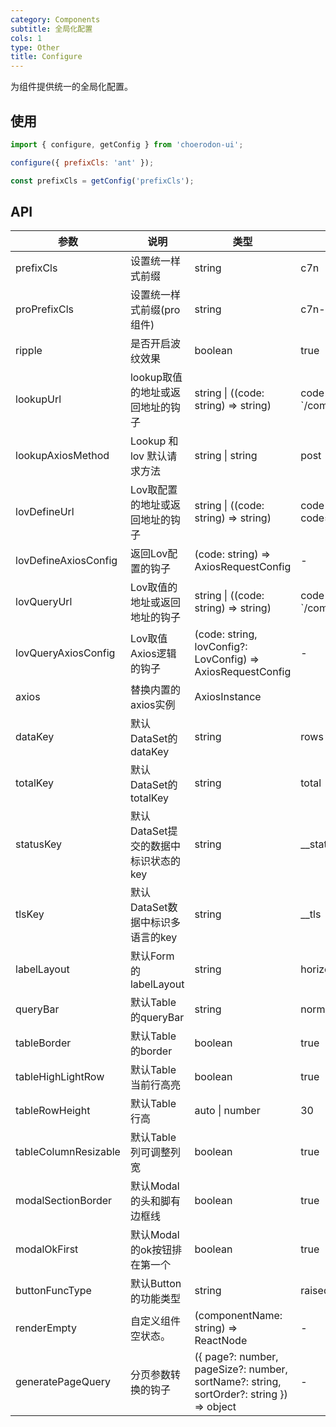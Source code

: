 ```yaml
---
category: Components
subtitle: 全局化配置
cols: 1
type: Other
title: Configure
---
```


为组件提供统一的全局化配置。

## 使用

```jsx
import { configure, getConfig } from 'choerodon-ui';

configure({ prefixCls: 'ant' });

const prefixCls = getConfig('prefixCls');
```

## API

| 参数 | 说明 | 类型 | 默认值 |
| --- | --- | --- | --- |
| prefixCls | 设置统一样式前缀 | string | c7n |
| proPrefixCls | 设置统一样式前缀(pro组件) | string | c7n-pro |
| ripple | 是否开启波纹效果 | boolean | true |
| lookupUrl | lookup取值的地址或返回地址的钩子 | string \| ((code: string) => string) | code => \`/common/code/${code}/\` |
| lookupAxiosMethod | Lookup 和 lov 默认请求方法 | string \| string | post |
| lovDefineUrl | Lov取配置的地址或返回地址的钩子 | string \| ((code: string) => string) | code => \`/sys/lov/lov_define?code=${code}\` |
| lovDefineAxiosConfig | 返回Lov配置的钩子 | (code: string) => AxiosRequestConfig | - |
| lovQueryUrl | Lov取值的地址或返回地址的钩子 | string \| ((code: string) => string) | code => \`/common/lov/dataset/${code}\` |
| lovQueryAxiosConfig | Lov取值Axios逻辑的钩子 | (code: string, lovConfig?: LovConfig) => AxiosRequestConfig | - |
| axios | 替换内置的axios实例 | AxiosInstance |  |
| dataKey | 默认DataSet的dataKey | string | rows |
| totalKey | 默认DataSet的totalKey | string | total |
| statusKey | 默认DataSet提交的数据中标识状态的key | string | __status |
| tlsKey | 默认DataSet数据中标识多语言的key | string | __tls |
| labelLayout | 默认Form的labelLayout | string | horizontal |
| queryBar | 默认Table的queryBar | string | normal |
| tableBorder | 默认Table的border | boolean | true |
| tableHighLightRow | 默认Table当前行高亮 | boolean | true |
| tableRowHeight | 默认Table行高 | auto \| number | 30 |
| tableColumnResizable | 默认Table列可调整列宽 | boolean | true |
| modalSectionBorder | 默认Modal的头和脚有边框线 | boolean | true |
| modalOkFirst | 默认Modal的ok按钮排在第一个 | boolean | true |
| buttonFuncType | 默认Button的功能类型 | string | raised |
| renderEmpty | 自定义组件空状态。 | (componentName: string) => ReactNode | - |
| generatePageQuery | 分页参数转换的钩子 | ({ page?: number, pageSize?: number, sortName?: string, sortOrder?: string }) => object | - |
